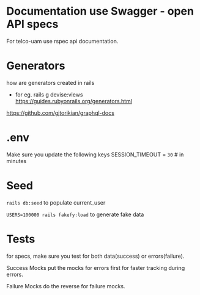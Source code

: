 # Documentation use Swagger - open API specs

For telco-uam  use rspec api documentation. 

# Generators 
 how are generators created in rails
- for eg. rails g devise:views
  https://guides.rubyonrails.org/generators.html


https://github.com/gjtorikian/graphql-docs

# .env

Make sure you update the following keys
SESSION_TIMEOUT = `30` # in minutes

# Seed

`rails db:seed` to populate current_user

`USERS=100000 rails fakefy:load` to generate fake data


# Tests

for specs, make sure you test for both data(success) or errors(failure).

Success Mocks
put the mocks for errors first for faster tracking during errors.

Failure Mocks
do the reverse for failure mocks.